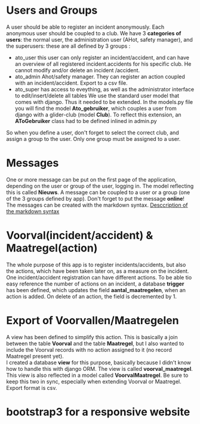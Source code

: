 
# Users and Groups

A user should be able to register an incident anonymously. Each anonymous user should be coupled to a club.
We have 3 **categories of users**: the normal user, the administration user (AHot, safety manager), and the superusers: these are all defined by 3 groups :
* ato_user
  this user can only register an incident/accident, and can have an overview of all 
  registered incident.accidents for his specific club. He cannot modify and/or delete an incident
  /accident.
* ato_admin
  Ahot/safety manager. They can register an action coupled with an incident/accident. Export to a csv file. 
* ato_super
  has access to eveything, as well as the administrator interface to edit/insert/delete  all tables 
We use the standard user model that comes with django. Thus it needed to be extended. In the models.py file you will find the model **Ato_gebruiker**, which couples a user from django with a glider-club (model **Club**).
To reflect this extension, an **AToGebruiker** class had to be defined inlined in admin.py

So when you define a user, don't forget to select the correct club, and assign a group to the user. Only one group must be assigned to a user.

# Messages

One or more message can be put on the first page of the application, depending on the user or group of the user, logging in. The model reflecting this is called **Nieuws**. A message can be coupled to a user or a group (one of the 3 groups defined by app). Don't forget to put the message **online**!
The messages can be created with the markdown syntax. 
[Desccription of the markdown syntax](https://github.com/adam-p/markdown-here/wiki/Markdown-Cheatsheet)

# Voorval(incident/accident) & Maatregel(action)

The whole purpose of this app is to register incidents/accidents, but also the actions, which have been taken later on, as a measure on the incident.  
One incident/accident registration can have different actions.
To be able tio easy reference the number of actions on an incident, a database **trigger** has been defined, which updates the field **aantal_maatregelen**, when an action is added. On delete of an action, the field is decremented by 1.

# Export of Voorvallen/Maatregelen

A view has been defined to simplify this action. This is basically a join between the table  **Voorval** and the table **Maatregel**, but I also wanted to include the Voorval records with no action assigned to it (no record Maatregel present yet).  
I created a database **view** for this purpose, basically because I didn't know how to handle this with django ORM. The view is called **voorval_maatregel**. This view is also reflected in a model called **VoorvalMaatregel**. Be sure to keep this two in sync, especially when extending Voorval or Maatregel.
Export format is csv. 

# bootstrap3 for a responsive website